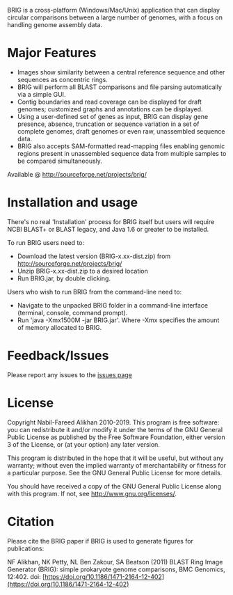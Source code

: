 BRIG is a cross-platform (Windows/Mac/Unix) application that can display circular comparisons between a large number of 
genomes, with a focus on handling genome assembly data.

Major Features
==============
* Images show similarity between a central reference sequence and other sequences as concentric rings.
* BRIG will perform all BLAST comparisons and file parsing automatically via a simple GUI.
* Contig boundaries and read coverage can be displayed for draft genomes; customized graphs and annotations can be displayed.
* Using a user-defined set of genes as input, BRIG can display gene presence, absence, truncation or sequence variation in a set of complete genomes, draft genomes or even raw, unassembled sequence data.
* BRIG also accepts SAM-formatted read-mapping files enabling genomic regions present in unassembled sequence data from multiple samples to be compared simultaneously.

Available @ http://sourceforge.net/projects/brig/

Installation and usage
======================
There's no real 'Installation' process for BRIG itself  but users will require NCBI BLAST+ or BLAST legacy, and Java 1.6
 or greater to be installed.

To run BRIG users need to:

* Download the latest version (BRIG-x.xx-dist.zip) from http://sourceforge.net/projects/brig/
* Unzip BRIG-x.xx-dist.zip to a desired location
* Run BRIG.jar, by double clicking.

Users who wish to run BRIG from the command-line need to:
* Navigate to the unpacked BRIG folder in a command-line interface (terminal, console, command prompt).
* Run 'java -Xmx1500M -jar BRIG.jar'. Where -Xmx specifies the amount of memory allocated to BRIG.


Feedback/Issues
===============
Please report any issues to the [issues page](https://github.com/happykhan/BRIG/issues)

License
=======
Copyright Nabil-Fareed Alikhan 2010-2019.
This program is free software: you can redistribute it and/or modify it under the terms of the GNU General Public 
License as published by the Free Software Foundation, either version 3 of the License, or (at your option) any later 
version.

This program is distributed in the hope that it will be useful, but without any warranty; without even the implied 
warranty of merchantability or fitness for a particular purpose. See the GNU General Public License for more details.

You should have received a copy of the GNU General Public License along with this program.  If not, 
see <http://www.gnu.org/licenses/>.

Citation
========
Please cite the BRIG paper if BRIG is used to generate figures for publications:

NF Alikhan, NK Petty, NL Ben Zakour, SA Beatson (2011) BLAST Ring Image Generator (BRIG): simple prokaryote genome 
comparisons, BMC Genomics, 12:402. doi: [https://doi.org/10.1186/1471-2164-12-402](https://doi.org/10.1186/1471-2164-12-402)
